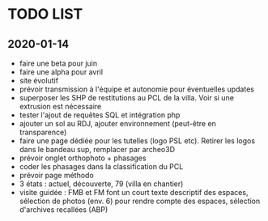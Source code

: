 # TODO LIST

## 2020-01-14
* faire une beta pour juin
* faire une alpha pour avril
* site évolutif
* prévoir transmission à l'équipe et autonomie pour éventuelles updates
* superposer les SHP de restitutions au PCL de la villa. Voir si une extrusion est nécessaire
* tester l'ajout de requêtes SQL et intégration php
* ajouter un sol au RDJ, ajouter environnement (peut-être en transparence)
* faire une page dédiée pour les tutelles (logo PSL etc). Retirer les logos dans le bandeau sup, remplacer par archeo3D
* prévoir onglet orthophoto + phasages
* coder les phasages dans la classification du PCL
* prévoir page méthodo
* 3 états : actuel, découverte, 79 (villa en chantier)
* visite guidée : FMB et FM font un court texte descriptif des espaces, sélection de photos (env. 6) pour rendre compte des espaces, sélection d'archives recallées (ABP)

